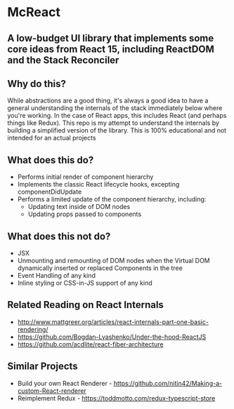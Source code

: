 # McReact

## A low-budget UI library that implements some core ideas from React 15, including ReactDOM and the Stack Reconciler

## Why do this?

While abstractions are a good thing, it's always a good idea to have a general understanding the internals of the stack immediately below where you're working. In the case of React apps, this includes React (and perhaps things like Redux). This repo is my attempt to understand the internals by building a simplified version of the library. This is 100% educational and not intended for an actual projects

## What does this do?

- Performs initial render of component hierarchy
- Implements the classic React lifecycle hooks, excepting componentDidUpdate
- Performs a limited update of the component hierarchy, including:
  - Updating text inside of DOM nodes
  - Updating props passed to components

## What does this not do?

- JSX
- Unmounting and remounting of DOM nodes when the Virtual DOM dynamically inserted or replaced Components in the tree
- Event Handling of any kind
- Inline styling or CSS-in-JS support of any kind

## Related Reading on React Internals

- http://www.mattgreer.org/articles/react-internals-part-one-basic-rendering/
- https://github.com/Bogdan-Lyashenko/Under-the-hood-ReactJS
- https://github.com/acdlite/react-fiber-architecture

## Similar Projects

- Build your own React Renderer - https://github.com/nitin42/Making-a-custom-React-renderer
- Reimplement Redux - https://toddmotto.com/redux-typescript-store
